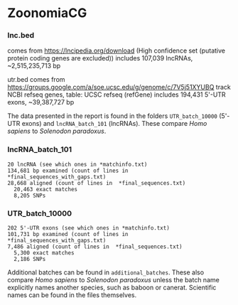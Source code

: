 # ZoonomiaCG

### lnc.bed
comes from https://lncipedia.org/download (High confidence set (putative protein coding genes are excluded))
includes 107,039 lncRNAs, ~2,515,235,713 bp

utr.bed comes from https://groups.google.com/a/soe.ucsc.edu/g/genome/c/7V5j51XYUBQ track NCBI refseq genes, table: UCSC refseq (refGene)
includes 194,431 5'-UTR exons, ~39,387,727 bp

The data presented in the report is found in the folders `UTR_batch_10000` (5'-UTR exons) and `lncRNA_batch_101` (lncRNAs). These compare _Homo sapiens_ to _Solenodon paradoxus_.

### lncRNA_batch_101
```
20 lncRNA (see which ones in *matchinfo.txt)
134,681 bp examined (count of lines in  *final_sequences_with_gaps.txt)
28,668 aligned (count of lines in  *final_sequences.txt)
  20,463 exact matches
  8,205 SNPs
```

### UTR_batch_10000
```
202 5'-UTR exons (see which ones in *matchinfo.txt)
101,731 bp examined (count of lines in  *final_sequences_with_gaps.txt)
7,486 aligned (count of lines in  *final_sequences.txt)
  5,300 exact matches
  2,186 SNPs
```

Additional batches can be found in `additional_batches`. These also compare _Homo sapiens_ to _Solenodon paradoxus_ unless the batch name explicitly names another species, such as baboon or canerat. Scientific names can be found in the files themselves.
